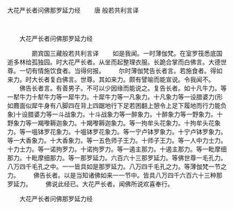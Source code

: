   大花严长者问佛那罗延力经
                        　　唐 般若共利言译

                        
        　      


　　大花严长者问佛那罗延力经

　　　　罽宾国三藏般若共利言译
　　如是我闻。一时薄伽梵。在室罗筏悉底国逝多林给孤独园。时大花严长者。从坐而起整理衣服。长跪合掌而白佛言。大德世尊。一切有情施饮食者。当得何报。
　　尔时薄伽梵告长者言。若施食者。得如来力。时大长者复白佛言。世尊。其如来力。颇有譬喻而能宣说。令我闻不。
　　佛告长者言。有善男子。不可以少因缘而能说之。复告长者。如十凡牛力。等一犎牛力十犎牛力等一犀牛力。十犀牛力等一凡象力。十凡象力等一设腊婆力(形如麚面似犀牛身有八脚四在背上四踞地行下足若困翻上憩令上足下履地而行力能负象)十设腊婆力等一斗战象力。十斗战象力等一醉象力。十醉象力等一野象力。十野象力等一羯嚟耨迦象力。十羯嚟耨迦象力。等一拘牟头花象力。十拘牟头花象力。等一嗢钵罗花象力。十嗢钵罗花象力。等一宁卢钵罗象力。十宁卢钵罗象力。等一大香象力。十大香象力。等一五色师子王力。十师子王力。等一人中力士力。十力士力。等一诺拘罗力。十诺拘罗力。等一遏主那力。十遏主那力。等一毗摩细那力。十毗摩细那力。等一那罗延力。六百六十三那罗延力。等佛世尊一毛孔力。八万四千毛孔之中。一一皆具如是那罗延力。八万四千毛孔之力。等薄伽梵一节之力。
　　佛告长者。以是当知诸佛如来一一节中。皆具八万四千六百六十三种那罗延力。
　　佛说此经已。大花严长者。闻佛所说欢喜奉行。

　　大花严长者问佛那罗延力经


